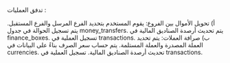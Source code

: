 تدفق العمليات :

أ) تحويل الأموال بين الفروع:
يقوم المستخدم بتحديد الفرع المرسل والفرع المستقبل.
يتم تسجيل الحوالة في جدول money_transfers.
يتم تحديث أرصدة الصناديق المالية في finance_boxes.
تسجيل العملية في transactions.
ب) صرافة العملات:
يتم تحديد العملة المصدرة والعملة المستلمة.
يتم حساب سعر الصرف بناءً على البيانات في currencies.
تحديث أرصدة الصناديق المالية.
تسجيل العملية في transactions.
